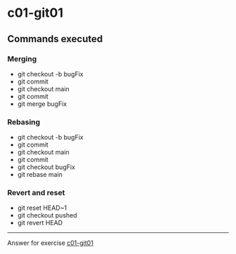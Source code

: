 # c01-git01
## Commands executed

### Merging 
- git checkout -b bugFix
- git commit
- git checkout main
- git commit
- git merge bugFix

### Rebasing
- git checkout -b bugFix
- git commit
- git checkout main
- git commit
- git checkout bugFix
- git rebase main

### Revert and reset
- git reset HEAD~1
- git checkout pushed
- git revert HEAD

<!-- Don't change anything below this point-->
<!-- Before commiting, remove both commented lines--> 
***
Answer for exercise [c01-git01](https://github.com/devopsacademyau/academy/blob/23cc1dfa31e85651e3cdc1b0ef38da21518841ba/classes/01class/exercises/c01-git01/README.md)